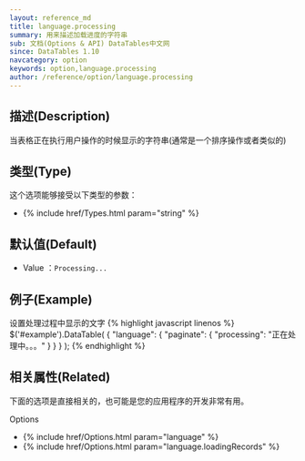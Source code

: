 ```yaml
---
layout: reference_md
title: language.processing
summary: 用来描述加载进度的字符串
sub: 文档(Options & API) DataTables中文网
since: DataTables 1.10
navcategory: option
keywords: option,language.processing
author: /reference/option/language.processing
---
```


## 描述(Description)

当表格正在执行用户操作的时候显示的字符串(通常是一个排序操作或者类似的)


## 类型(Type)
这个选项能够接受以下类型的参数：

- {% include href/Types.html param="string" %}


## 默认值(Default)
- Value ：`Processing...`

 
## 例子(Example)

设置处理过程中显示的文字
{% highlight javascript linenos %}
$('#example').DataTable( {
    "language": {
        "paginate": {
          "processing": "正在处理中。。。"
        }
      }
} );
{% endhighlight %}

 
## 相关属性(Related)
下面的选项是直接相关的，也可能是您的应用程序的开发非常有用。

Options

- {% include href/Options.html param="language" %}
- {% include href/Options.html param="language.loadingRecords" %}